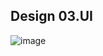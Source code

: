 ## Design 03.UI

![image](https://github.com/DAN-3200/03.UI/assets/110629736/8c6bfdfd-548b-44d7-b324-ddbe7e4b0977)

